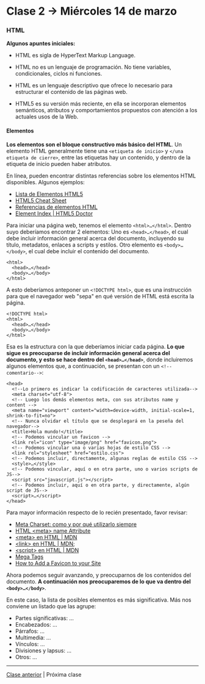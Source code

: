 # Clase 2 → Miércoles 14 de marzo

### HTML 

**Algunos apuntes iniciales:**  

- HTML es sigla de HyperText Markup Language. 

- HTML no es un lenguaje de programación. No tiene variables, condicionales, ciclos ni funciones. 

- HTML es un lenguaje descriptivo que ofrece lo necesario para estructurar el contenido de las páginas web.

- HTML5 es su versión más reciente, en ella se incorporan elementos semánticos, atributos y comportamientos propuestos con atención a los actuales usos de la Web.

#### Elementos

**Los elementos son el bloque constructivo más básico del HTML**. Un elemento HTML generalmente tiene una `<etiqueta de inicio>` y `</una etiqueta de cierre>`, entre las etiquetas hay un contenido, y dentro de la etiqueta de inicio pueden haber atributos.

En línea, pueden encontrar distintas referencias sobre los elementos HTML disponibles. Algunos ejemplos:  

- [Lista de Elementos HTML5](https://developer.mozilla.org/es/docs/HTML/HTML5/HTML5_lista_elementos)
- [HTML5 Cheat Sheet](https://websitesetup.org/HTML5-cheat-sheet.pdf)
- [Referencias de elementos HTML](https://developer.mozilla.org/es/docs/Web/HTML/Elemento)
- [Element Index | HTML5 Doctor](http://html5doctor.com/element-index/)

Para iniciar una página web, tenemos el elemento `<html>…</html>`. Dentro suyo deberíamos encontrar 2 elementos: Uno es `<head>…</head>`, el cual debe incluir información general acerca del documento, incluyendo su título, metadatos, enlaces a scripts y estilos. Otro elemento es `<body>…</body>`, el cual debe incluir el contenido del documento.

```
<html>
  <head>…</head>
  <body>…</body>
</html>
```

A esto deberíamos anteponer un `<!DOCTYPE html>`, que es una instrucción para que el navegador web "sepa" en qué versión de HTML está escrita la página.

```
<!DOCTYPE html>
<html>
  <head>…</head>
  <body>…</body>
</html>
```

Esa es la estructura con la que deberíamos iniciar cada página. **Lo que sigue es preocuparse de incluir información general acerca del documento, y esto se hace dentro del `<head>…</head>`**, donde incluiremos algunos elementos que, a continuación, se presentan con un `<!--comentario-->`:

```
<head>
  <!--Lo primero es indicar la codificación de caracteres utilizada-->
  <meta charset="utf-8">
  <!-- Luego los demás elementos meta, con sus atributos name y content -->
  <meta name="viewport" content="width=device-width, initial-scale=1, shrink-to-fit=no">
  <!-- Nunca olvidar el título que se desplegará en la peseña del navegador--> 
  <title>Hola mundo!</title>
  <!-- Podemos vincular un favicon -->
  <link rel="icon" type="image/png" href="favicon.png">
  <!-- Podemos vincular una o varias hojas de estilo CSS -->
  <link rel="stylesheet" href="estilo.css">
  <!-- Podemos incluir, directamente, algunas reglas de estilo CSS -->
  <style>…</style>
  <!-- Podemos vincular, aquí o en otra parte, uno o varios scripts de JS--> 
  <script src="javascript.js"></script>
  <!-- Podemos incluir, aquí o en otra parte, y directamente, algún script de JS--> 
  <script>…</script>  
</head>
```

Para mayor información respecto de lo recién presentado, favor revisar:
- [Meta Charset: como y por qué utilizarlo siempre](https://cybmeta.com/meta-charset-como-y-por-que-utilizarlo-siempre)
- [HTML \<meta> name Attribute](https://www.w3schools.com/tags/att_meta_name.asp)
- [\<meta> en HTML | MDN](https://developer.mozilla.org/es/docs/Web/HTML/Elemento/meta)
- [\<link> en HTML | MDN](https://developer.mozilla.org/es/docs/Web/HTML/Elemento/link);
- [\<script> en HTML | MDN](https://developer.mozilla.org/es/docs/Web/HTML/Elemento/script)
- [Mega Tags](https://megatags.co/)
- [How to Add a Favicon to your Site](https://www.w3.org/2005/10/howto-favicon)

Ahora podemos seguir avanzando, y preocuparnos de los contenidos del documento. **A continuación nos preocuparemos de lo que va dentro del `<body>…</body>`**.

En este caso, la lista de posibles elementos es más significativa. Más nos conviene un listado que las agrupe:

- Partes significativas: …
- Encabezados: …
- Párrafos: …
- Multimedia: …
- Vínculos: …
- Divisiones y lapsus: …
- Otros: …

- - - - 

[Clase anterior](https://github.com/profesorfaco/dno037-2018-01) | Próxima clase
